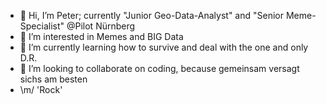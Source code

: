 - 👋 Hi, I’m Peter; currently "Junior Geo-Data-Analyst" and "Senior Meme-Specialist" @Pilot Nürnberg
- 👀 I’m interested in Memes and BIG Data
- 🌱 I’m currently learning how to survive and deal with the one and only D.R.
- 💞️ I’m looking to collaborate on coding, because gemeinsam versagt sichs am besten
- \m/ 'Rock'

<!---
LutraphobicOtter/LutraphobicOtter is a ✨ special ✨ repository because its `README.md` (this file) appears on your GitHub profile.
You can click the Preview link to take a look at your changes.
--->

